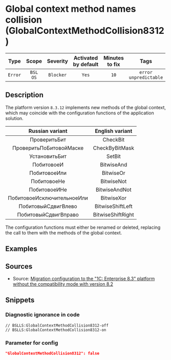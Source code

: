 # Global context method names collision (GlobalContextMethodCollision8312)

 Type | Scope | Severity | Activated<br>by default | Minutes<br>to fix | Tags 
 :-: | :-: | :-: | :-: | :-: | :-: 
 `Error` | `BSL`<br>`OS` | `Blocker` | `Yes` | `10` | `error`<br>`unpredictable` 

<!-- Блоки выше заполняются автоматически, не трогать -->
## Description
<!-- Описание диагностики заполняется вручную. Необходимо понятным языком описать смысл и схему работу -->

The platform version `8.3.12` implements new methods of the global context, which may coincide with the configuration functions of the application solution.

|      Russian variant       |  English variant  |
|:--------------------------:|:-----------------:|
|        ПроверитьБит        |     CheckBit      |
|  ПроверитьПоБитовойМаске   |  CheckByBitMask   |
|       УстановитьБит        |      SetBit       |
|         ПобитовоеИ         |    BitwiseAnd     |
|        ПобитовоеИли        |     BitwiseOr     |
|        ПобитовоеНе         |    BitwiseNot     |
|        ПобитовоеИНе        |   BitwiseAndNot   |
| ПобитовоеИсключительноеИли |    BitwiseXor     |
|    ПобитовыйСдвигВлево     | BitwiseShiftLeft  |
|    ПобитовыйСдвигВправо    | BitwiseShiftRight |

The configuration functions must either be renamed or deleted, replacing the call to them with the methods of the global context.

## Examples
<!-- В данном разделе приводятся примеры, на которые диагностика срабатывает, а также можно привести пример, как можно исправить ситуацию -->

## Sources
<!-- Необходимо указывать ссылки на все источники, из которых почерпнута информация для создания диагностики -->
<!-- Примеры источников

* Источник: [Стандарт: Тексты модулей](https://its.1c.ru/db/v8std#content:456:hdoc)
* Полезная информация: [Отказ от использования модальных окон](https://its.1c.ru/db/metod8dev#content:5272:hdoc)
* Источник: [Cognitive complexity, ver. 1.4](https://www.sonarsource.com/docs/CognitiveComplexity.pdf) -->

* Source: [Migration configuration to the "1C: Enterprise 8.3" platform without the compatibility mode with version 8.2 ](https://its.1c.ru/db/metod8dev#content:5293:hdoc:pereimenovaniya_metodov_i_svojstv)

## Snippets

<!-- Блоки ниже заполняются автоматически, не трогать -->
### Diagnostic ignorance in code

```bsl
// BSLLS:GlobalContextMethodCollision8312-off
// BSLLS:GlobalContextMethodCollision8312-on
```

### Parameter for config

```json
"GlobalContextMethodCollision8312": false
```
